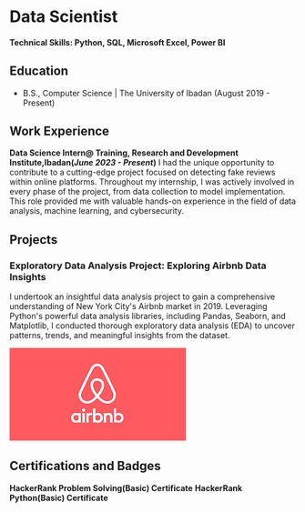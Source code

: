# Data Scientist

#### Technical Skills: Python, SQL, Microsoft Excel, Power BI

## Education		        		
- B.S., Computer Science | The University of Ibadan (August 2019 - Present)

## Work Experience
**Data Science Intern@ Training, Research and Development Institute,Ibadan(_June 2023 - Present_)**
I had the unique opportunity to contribute to a cutting-edge project focused on detecting fake reviews within online platforms. Throughout my internship, I was actively involved in every phase of the project, from data collection to model implementation. This role provided me with valuable hands-on experience in the field of data analysis, machine learning, and cybersecurity.

## Projects
### Exploratory Data Analysis Project: Exploring Airbnb Data Insights
I undertook an insightful data analysis project to gain a comprehensive understanding of New York City's Airbnb market in 2019. Leveraging Python's powerful data analysis libraries, including Pandas, Seaborn, and Matplotlib, I conducted thorough exploratory data analysis (EDA) to uncover patterns, trends, and meaningful insights from the dataset.

![EEG Band Discovery](airbnb.png)


## Certifications and Badges
**HackerRank Problem Solving(Basic) Certificate**
**HackerRank Python(Basic) Certificate**
